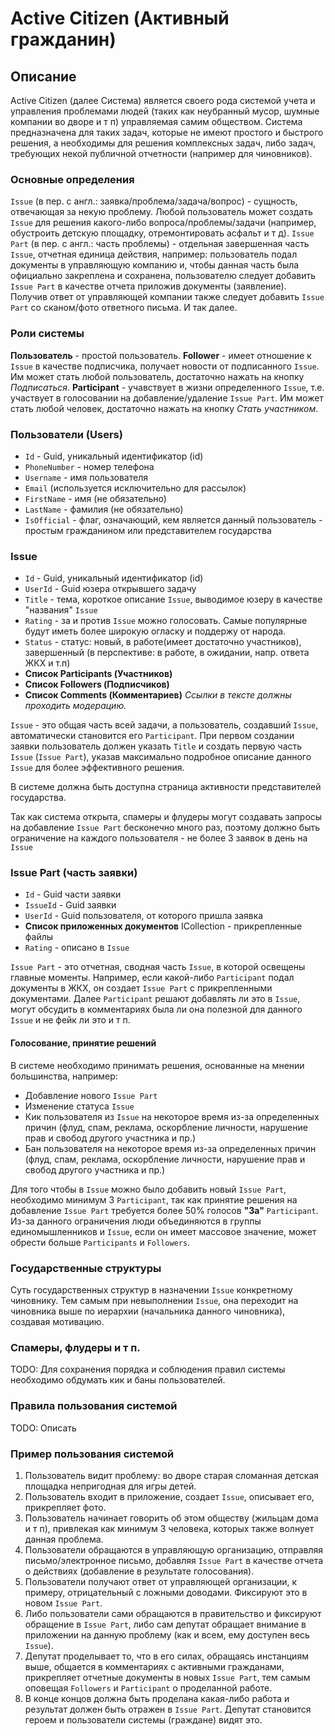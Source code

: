 # Active Citizen (Активный гражданин)

## Описание 

 Active Citizen (далее Система) является своего рода системой учета и управления проблемами людей (таких как неубранный мусор, шумные компании во дворе и т п) управляемая самим обществом. Система предназначена для таких задач, которые не имеют простого и быстрого решения, а необходимы для решения комплексных задач, либо задач, требующих некой публичной отчетности (например для чиновников).

### Основные определения

 `Issue` (в пер. с англ.: заявка/проблема/задача/вопрос) - сущность, отвечающая за некую проблему. Любой пользователь может создать `Issue` для решения какого-либо вопроса/проблемы/задачи (например, обустроить детскую площадку, отремонтировать асфальт и т д).
 `Issue Part` (в пер. с англ.: часть проблемы) - отдельная завершенная часть `Issue`, отчетная единица действия, например: пользователь подал документы в управляющую компанию и, чтобы данная часть была официально закреплена и сохранена, пользователю следует добавить `Issue Part` в качестве отчета приложив документы (заявление). Получив ответ от управляющей компании также следует добавить `Issue Part` со сканом/фото ответного письма. И так далее.

### Роли системы
 **Пользователь** - простой пользователь.
 **Follower** - имеет отношение к `Issue` в качестве подписчика, получает новости от подписанного `Issue`. Им может стать любой пользователь, достаточно нажать на кнопку *Подписаться*.
 **Participant** - учавствует в жизни определенного `Issue`, т.е. участвует в голосовании на добавление/удаление `Issue Part`. Им может стать любой человек, достаточно нажать на кнопку *Стать участником*.

### Пользователи (Users)
  - `Id` - Guid, уникальный идентификатор (id)
  - `PhoneNumber` - номер телефона
  - `Username` - имя пользователя
  - `Email` (используется исключительно для рассылок)
  - `FirstName` - имя (не обязательно)
  - `LastName` - фамилия (не обязательно)
  - `IsOfficial` - флаг, означающий, кем является данный пользователь - простым гражданином или представителем государства

### Issue
  - `Id` - Guid, уникальный идентификатор (id)
  - `UserId` - Guid юзера открывшего задачу
  - `Title` - тема, короткое описание `Issue`, выводимое юзеру в качестве "названия" `Issue`
  - `Rating` - за и против `Issue` можно голосовать. Самые популярные будут иметь более широкую огласку и поддержу от народа.
  - `Status` - статус: новый, в работе(имеет достаточно участников), завершенный (в перспективе: в работе, в ожидании, напр. ответа ЖКХ и т.п)
  - **Список Participants (Участников)**
  - **Список Followers (Подписчиков)**
  - **Список Comments (Комментариев)**
*Ссылки в тексте должны проходить модерацию.*

 `Issue` - это общая часть всей задачи, а пользователь, создавший `Issue`, автоматически становится его `Participant`.
 При первом создании заявки пользователь должен указать `Title` и создать первую часть `Issue` (`Issue Part`), указав максимально подробное описание данного `Issue` для более эффективного решения.

В системе должна быть доступна страница активности представителей государства.

Так как система открыта, спамеры и флудеры могут создавать запросы на добавление `Issue Part` бесконечно много раз, поэтому должно быть ограничение на каждого пользователя - не более 3 заявок в день на `Issue`

### Issue Part (часть заявки)
 - `Id` - Guid части заявки
 - `IssueId` - Guid заявки
 - `UserId` - Guid пользователя, от которого пришла заявка
 - **Список приложенных документов** ICollection<Attachment> - прикрепленные файлы
 - `Rating` - описано в `Issue`

`Issue Part` - это отчетная, сводная часть `Issue`, в которой освещены главные моменты. Например, если какой-либо `Participant` подал документы в ЖКХ, он создает `Issue Part` с прикрепленными документами. Далее `Participant` решают добавлять ли это в `Issue`, могут обсудить в комментариях была ли она полезной для данного `Issue` и не фейк ли это и т п.

#### Голосование, принятие решений
В системе необходимо принимать решения, основанные на мнении большинства, например:
  - Добавление нового `Issue Part`
  - Изменение статуса `Issue`
  - Кик пользователя из `Issue` на некоторое время из-за определенных причин (флуд, спам, реклама, оскорбление личности, нарушение прав и свобод другого участника и пр.)
  - Бан пользователя на некоторое время из-за определенных причин (флуд, спам, реклама, оскорбление личности, нарушение прав и свобод другого участника и пр.)

Для того чтобы в `Issue` можно было добавить новый `Issue Part`, необходимо минимум 3 `Participant`, так как принятие решения на добавление `Issue Part` требуется более 50% голосов **"За"** `Participant`.
Из-за данного ограничения люди объединяются в группы единомышленников и `Issue`, если он имеет массовое значение, может обрести больше `Participants` и `Followers`.

### Государственные структуры
Суть государственных структур в назначении `Issue` конкретному чиновнику. Тем самым при невыполнении `Issue`, она переходит на чиновника выше по иерархии (начальника данного чиновника), создавая мотивацию.

### Спамеры, флудеры и т п.
TODO: Для сохранения порядка и соблюдения правил системы необходимо обдумать кик и баны пользователей.

### Правила пользования системой
TODO: Описать

### Пример пользования системой
1. Пользователь видит проблему: во дворе старая сломанная детская площадка непригодная для игры детей.
2. Пользователь входит в приложение, создает `Issue`, описывает его, прикрепляет фото.
3. Пользователь начинает говорить об этом обществу (жильцам дома и т п), привлекая как минимум 3 человека, которых также волнует данная проблема.
4. Пользователи обращаются в управляющую организацию, отправляя письмо/электронное письмо, добавляя `Issue Part` в качестве отчета о действиях (добавление в результате голосования).
5. Пользователи получают ответ от управляющей организации, к примеру, отрицательный с ложными доводами. Фиксируют это в новом `Issue Part`.
6. Либо пользователи сами обращаются в правительство и фиксируют обращение в `Issue Part`, либо сам депутат обращает внимание в приложении на данную проблему (как и всем, ему доступен весь `Issue`).
7. Депутат проделывает то, что в его силах, обращаясь инстанциям выше, общается в комментариях с активными гражданами, прикрепляет отчетные документы в новых `Issue Part`, тем самым оповещая `Followers` и `Participant` о проделанной работе.
8. В конце концов должна быть проделана какая-либо работа и результат должен быть отражен в `Issue Part`. Депутат становится героем и пользователи системы (граждане) видят это.